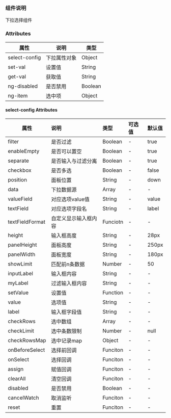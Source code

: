 
### 组件说明

下拉选择组件

### Attributes

| 属性         | 说明             | 类型    |
| ------------ | ---------------- | ------- |
| select-config | 下拉属性对象 | Object  |
| set-val | 设置值 | String |
| get-val | 获取值 | String |
| ng-disabled | 是否禁用 | Boolean |
| ng-item | 选中项 | Object |

#### select-config Attributes

| 属性           | 说明         |       类型       | 可选值 | 默认值 |
| -------------- | :----------- | :--------------- | :----- | :----- |
| filter | 是否过滤             | Boolean  | - | true   |
| enableEmpty     | 是否可以置空         | Boolean  | - | true   |
| separate        | 是否输入与过滤分离   | Boolean  | - | true   |
| checkbox        | 是否多选             | Boolean  | - | false  |
| position        | 面板位置             | String   | - | down   |
| data            | 下拉数据源           | Array    | - | - |
| valueField      | 对应选项value值      | String   | - | value  |
| textField       | 对应选项字段名       | String   | - | label  |
| textFieldFormat | 自定义显示输入框内容 | Funciotn | - | - |
| height          | 输入框高度           | String   | - | 28px   |
| panelHeight     | 面板高度             | String   | - | 250px  |
| panelWidth      | 面板宽度             | String   | - | 180px  |
| showLimit       | 匹配前n条数据        | Number   | - | 50     |
| inputLabel      | 输入框内容           | String   | - | - |
| myLabel         | 过滤输入框内容       | String   | - | - |
| setValue        | 设置值               | Function | - | - |
| value           | 选项值               | String   | - | - |
| label           | 输入框字段值         | String   | - | - |
| checkRows       | 选中数组             | Array    | - | - |
| checkLimit      | 选中条数限制         | Number   | - | null   |
| checkRowsMap    | 选中记录map          | Object   | - | - |
| onBeforeSelect  | 选择前回调           | Funciton | - | - |
| onSelect        | 选择回调             | Funciton | - | - |
| assign          | 赋值回调             | Funciton | - | - |
| clearAll        | 清空回调             | Funciton | - | - |
| disabled        | 是否禁用             | Boolean  | - | - |
| cancelWatch     | 取消监听             | Funciton | - | - |
| reset           | 重置                 | Funciton | - | - |
